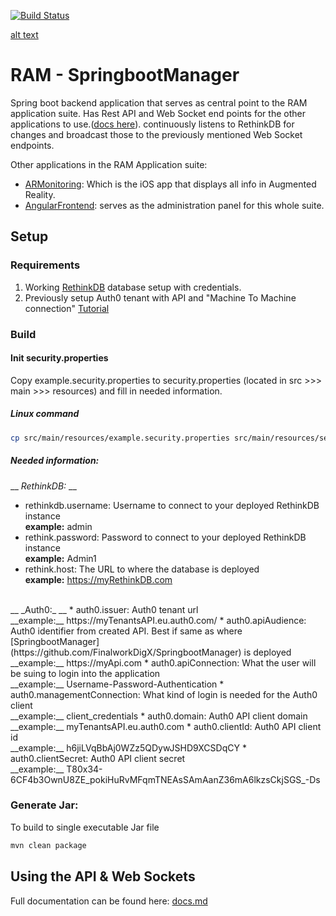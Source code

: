 [![Build Status](https://travis-ci.org/FinalworkDigX/SpringbootManager.svg?branch=master)](https://travis-ci.org/FinalworkDigX/SpringbootManager)

[alt text](https://drive.google.com/open?id=1SPesgINq20ACs2vmRvxEnLWfJb3sth1e "Github_logo")


# RAM - SpringbootManager

Spring boot backend application that serves as central point to the RAM application suite. Has Rest API and Web Socket end points for the other applications to use.([docs here](/docs.md)). continuously listens to RethinkDB for changes and broadcast those to the previously mentioned Web Socket endpoints.

Other applications in the RAM Application suite:
* [ARMonitoring](https://github.com/FinalworkDigX/ARMonitoringApp): Which is the iOS app that displays all info in Augmented Reality.
* [AngularFrontend](https://github.com/FinalworkDigX/AngularFrontend): serves as the administration panel for this whole suite.

## Setup

### Requirements
1. Working [RethinkDB](https://rethinkdb.com/docs/quickstart/) database setup with credentials.
2. Previously setup Auth0 tenant with API and "Machine To Machine connection" [Tutorial](https://auth0.com/blog/implementing-jwt-authentication-on-spring-boot/)

### Build
#### Init security.properties
Copy example.security.properties to security.properties (located in src >>> main >>> resources) and fill in needed information.

##### Linux command
```bash
cp src/main/resources/example.security.properties src/main/resources/security.properties
```
##### Needed information:<br/>
__ _RethinkDB:_ __
* rethinkdb.username: Username to connect to your deployed RethinkDB instance<br/>
__example:__ admin
* rethink.password: Password to connect to your deployed RethinkDB instance<br/>
__example:__ Admin1
* rethink.host: The URL to where the database is deployed<br/>
__example:__ https://myRethinkDB.com

<br/>
__ _Auth0:_ __
* auth0.issuer: Auth0 tenant url<br/>
__example:__ https://myTenantsAPI.eu.auth0.com/
* auth0.apiAudience: Auth0 identifier from created API. Best if same as where [SpringbootManager](https://github.com/FinalworkDigX/SpringbootManager) is deployed<br/>
__example:__ https://myApi.com
* auth0.apiConnection: What the user will be suing to login into the application<br/>
__example:__ Username-Password-Authentication
* auth0.managementConnection: What kind of login is needed for the Auth0 client<br/>
__example:__ client_credentials
* auth0.domain: Auth0 API client domain<br/>
__example:__ myTenantsAPI.eu.auth0.com
* auth0.clientId: Auth0 API client id<br/>
__example:__ h6jiLVqBbAj0WZz5QDywJSHD9XCSDqCY
* auth0.clientSecret: Auth0 API client secret<br/>
__example:__ T80x34-6CF4b3OwnU8ZE_pokiHuRvMFqmTNEAsSAmAanZ36mA6lkzsCkjSGS_-Ds


### Generate Jar:
To build to single executable Jar file
```bash
mvn clean package
```

## Using the API &amp; Web Sockets

Full documentation can be found here: [docs.md](/docs.md)
